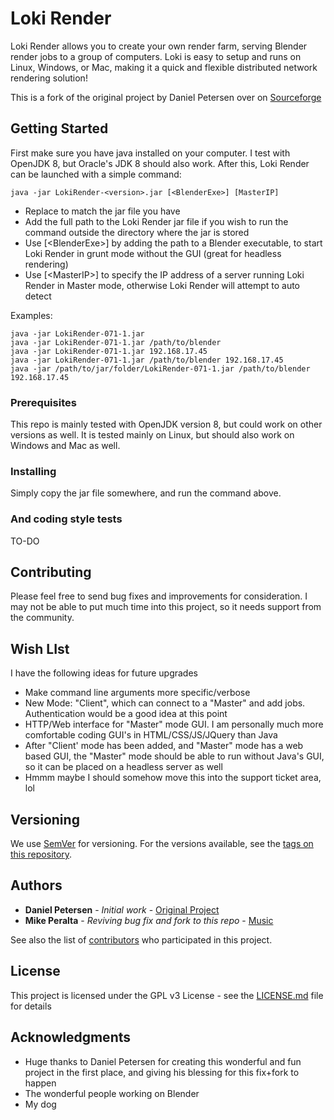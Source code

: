 # Loki Render

Loki Render allows you to create your own render farm, serving Blender render jobs to a group of computers. Loki is easy to setup and runs on Linux, Windows, or Mac, making it a quick and flexible distributed network rendering solution!

This is a fork of the original project by Daniel Petersen over on [Sourceforge](https://sourceforge.net/projects/loki-render/) 

## Getting Started

First make sure you have java installed on your computer. I test with OpenJDK 8, but Oracle's JDK 8 should also work. After this, Loki Render can be launched with a simple command:

```
java -jar LokiRender-<version>.jar [<BlenderExe>] [MasterIP]
```

* Replace <version> to match the jar file you have
* Add the full path to the Loki Render jar file if you wish to run the command outside the directory where the jar is stored
* Use [\<BlenderExe\>] by adding the path to a Blender executable, to start Loki Render in grunt mode without the GUI (great for headless rendering)
* Use [\<MasterIP\>] to specify the IP address of a server running Loki Render in Master mode, otherwise Loki Render will attempt to auto detect

Examples:
```
java -jar LokiRender-071-1.jar
java -jar LokiRender-071-1.jar /path/to/blender
java -jar LokiRender-071-1.jar 192.168.17.45
java -jar LokiRender-071-1.jar /path/to/blender 192.168.17.45
java -jar /path/to/jar/folder/LokiRender-071-1.jar /path/to/blender 192.168.17.45
```

### Prerequisites

This repo is mainly tested with OpenJDK version 8, but could work on other versions as well. It is tested mainly on Linux, but should also work on Windows and Mac as well.

### Installing

Simply copy the jar file somewhere, and run the command above.

### And coding style tests

TO-DO

## Contributing

Please feel free to send bug fixes and improvements for consideration. I may not be able to put much time into this project, so it needs support from the community.

## Wish LIst

I have the following ideas for future upgrades

* Make command line arguments more specific/verbose
* New Mode: "Client", which can connect to a "Master" and add jobs. Authentication would be a good idea at this point
* HTTP/Web interface for "Master" mode GUI. I am personally much more comfortable coding GUI's in HTML/CSS/JS/JQuery than Java
* After "Client' mode has been added, and "Master" mode has a web based GUI, the "Master" mode should be able to run without Java's GUI, so it can be placed on a headless server as well
* Hmmm maybe I should somehow move this into the support ticket area, lol

## Versioning

We use [SemVer](http://semver.org/) for versioning. For the versions available, see the [tags on this repository](https://github.com/mikeperalta1/loki-render/tags). 

## Authors

* **Daniel Petersen** - *Initial work* - [Original Project](https://sourceforge.net/projects/loki-render/)
* **Mike Peralta** - *Reviving bug fix and fork to this repo* - [Music](http://MikePeralta.com/)

See also the list of [contributors](https://github.com/mikeperalta1/loki-render/contributors) who participated in this project.

## License

This project is licensed under the GPL v3 License - see the [LICENSE.md](LICENSE.md) file for details

## Acknowledgments

* Huge thanks to Daniel Petersen for creating this wonderful and fun project in the first place, and giving his blessing for this fix+fork to happen
* The wonderful people working on Blender
* My dog



